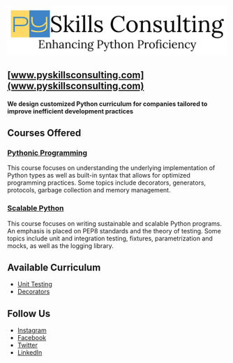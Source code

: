 ![PySkills Consulting Logo](images/pyskills_logo.jpg)
## [www.pyskillsconsulting.com](www.pyskillsconsulting.com)

#### We design customized Python curriculum for companies tailored to improve inefficient development practices

## Courses Offered
### [Pythonic Programming](https://pyskillsconsulting.com/pythonic-programming)
This course focuses on understanding the underlying implementation of Python types as well as built-in syntax that allows for optimized programming practices. Some topics include decorators, generators, protocols, garbage collection and memory management.
### [Scalable Python](https://pyskillsconsulting.com/scalable-python)
This course focuses on writing sustainable and scalable Python programs. An emphasis is placed on PEP8 standards and the theory of testing. Some topics include unit and integration testing, fixtures, parametrization and mocks, as well as the logging library.

## Available Curriculum
* [Unit Testing](https://pyskillsconsulting.github.io/Unit-Testing/#/)
* [Decorators](https://pyskillsconsulting.github.io/Decorators/#/)

## Follow Us
* [Instagram](https://www.instagram.com/pyskills/)
* [Facebook](https://www.facebook.com/PySkills)
* [Twitter](https://twitter.com/PyskillsC)
* [LinkedIn](https://www.linkedin.com/company/pyskills-consulting)
